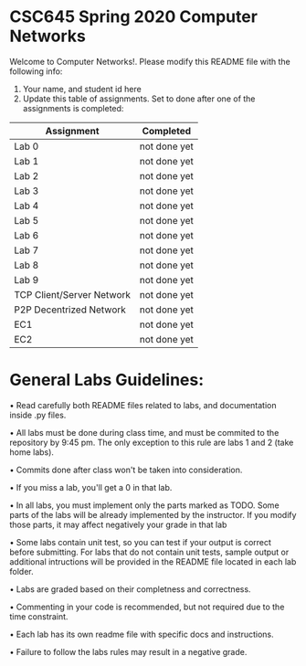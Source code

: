 # CSC645 Spring 2020 Computer Networks
Welcome to Computer Networks!. Please modify this README file with the following info: 
1. Your name, and student id here
2. Update this table of assignments. Set to done after one of the assignments is completed:

| Assignment               | Completed     |
| ------------------------ | ------------- |
| Lab 0                    | not done yet  |
| Lab 1                    | not done yet  |
| Lab 2                    | not done yet  |
| Lab 3                    | not done yet  |
| Lab 4                    | not done yet  |
| Lab 5                    | not done yet  |
| Lab 6                    | not done yet  |
| Lab 7                    | not done yet  |
| Lab 8                    | not done yet  |
| Lab 9                    | not done yet  |
| TCP Client/Server Network| not done yet  |
| P2P Decentrized Network  | not done yet  |
| EC1                      | not done yet  |
| EC2                      | not done yet  |

# General Labs Guidelines:

• Read carefully both README files related to labs, and documentation inside .py files. 

• All labs must be done during class time, and must be commited to the repository by 9:45 pm. The only exception to this rule are labs 1 and 2 (take home labs).

• Commits done after class won't be taken into consideration. 

• If you miss a lab, you'll get a 0 in that lab. 

• In all labs, you must implement only the parts marked as TODO. Some parts of the labs will be already implemented by the instructor. If you modify those parts, it may affect negatively your grade in that lab

• Some labs contain unit test, so you can test if your output is correct before submitting. For labs that do not contain unit tests, sample output or additional intructions will be provided in the README file located in each lab folder. 

• Labs are graded based on their completness and correctness. 

• Commenting in your code is recommended, but not required due to the time constraint. 

• Each lab has its own readme file with specific docs and instructions.

• Failure to follow the labs rules may result in a negative grade. 

